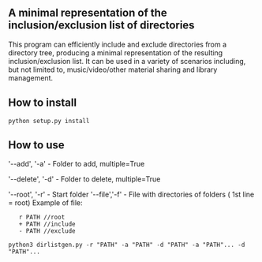 ## A minimal representation of the inclusion/exclusion list of directories

This program can efficiently include and exclude directories from a directory tree, producing a minimal representation of the resulting inclusion/exclusion list. It can be used in a variety of scenarios including, but not limited to, music/video/other material sharing and library management.

## How to install

```python setup.py install```

## How to use
'--add', '-a' - Folder to add, multiple=True

'--delete', '-d' - Folder to delete, multiple=True

'--root', '-r' - Start folder
'--file','-f' - File with directories of folders ( 1st line = root) 
Example of file:
```
   r PATH //root
   + PATH //include
   - PATH //exclude
```
```python3 dirlistgen.py -r "PATH" -a "PATH" -d "PATH" -a "PATH"... -d "PATH"...```
